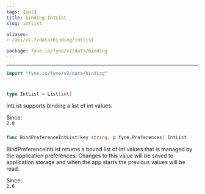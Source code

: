 ```yaml
---
tags: [api]
title: binding.IntList
slug: intlist

aliases:
- /api/v2.7/data/binding/intlist

package: fyne.io/fyne/v2/data/binding
---
```



---
```go
import "fyne.io/fyne/v2/data/binding"
```

#

###

```go
type IntList = List[int]
```

IntList supports binding a list of int values.


<div class="since">Since: <code>
2.0</code></div>

###

```go
func BindPreferenceIntList(key string, p fyne.Preferences) IntList
```
BindPreferenceIntList returns a bound list of int values that is managed by the application preferences. Changes to this value will be saved to application storage and when the app starts the previous values will be read.


<div class="since">Since: <code>
2.6</code></div>
